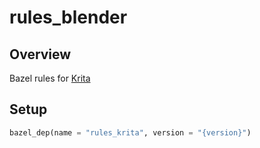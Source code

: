 # rules_blender

## Overview

Bazel rules for [Krita](https://krita.org/en/)

## Setup

```python
bazel_dep(name = "rules_krita", version = "{version}")
```
